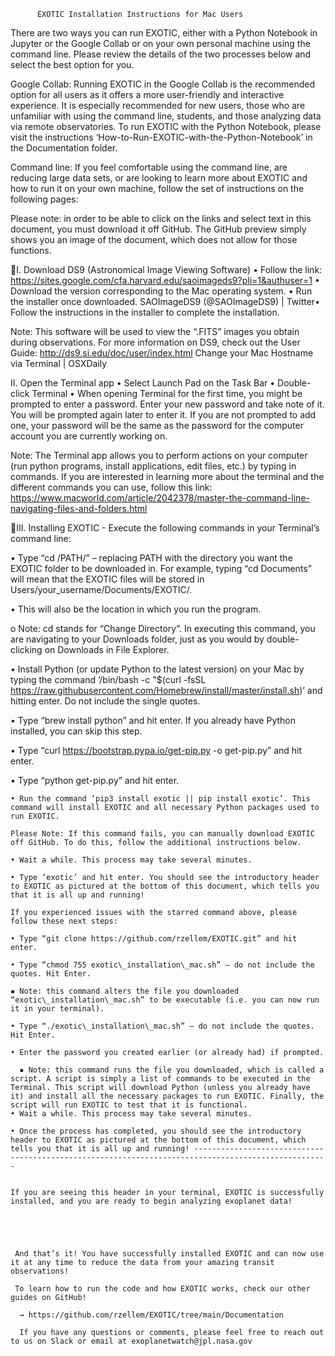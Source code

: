           EXOTIC Installation Instructions for Mac Users

 There are two ways you can run EXOTIC, either with a Python Notebook in Jupyter or the Google Collab or on your own personal machine using the command line. Please review the details of the two processes below and select the best option for you.

 Google Collab: Running EXOTIC in the Google Collab is the recommended option for all users as it offers a more user-friendly and interactive experience. It is especially recommended for new users, those who are unfamiliar with using the command line, students, and those analyzing data via remote observatories. To run EXOTIC with the Python Notebook, please visit the instructions ‘How-to-Run-EXOTIC-with-the-Python-Notebook’ in the Documentation folder.

  Command line: If you feel comfortable using the command line, are reducing large data sets, or are looking to learn more about EXOTIC and how to run it on your own machine, follow the set of instructions on the following pages:

  Please note: in order to be able to click on the links and select text in this document, you must download it off GitHub. The GitHub preview simply shows you an image of the document, which does not allow for those functions.

I. Download DS9 (Astronomical Image Viewing Software) • Follow the link: https://sites.google.com/cfa.harvard.edu/saoimageds9?pli=1&authuser=1 • Download the version corresponding to the Mac operating system. • Run the installer once downloaded. SAOImageDS9 (@SAOImageDS9) | Twitter• Follow the instructions in the installer to complete the installation. 

  Note: This software will be used to view the “.FITS” images you obtain during observations. For more information on DS9, check out the User Guide: http://ds9.si.edu/doc/user/index.html Change your Mac Hostname via Terminal | OSXDaily

  II. Open the Terminal app • Select Launch Pad on the Task Bar • Double-click Terminal • When opening Terminal for the first time, you might be prompted to enter a password. Enter your new password and take note of it. You will be prompted again later to enter it. If you are not prompted to add one, your password will be the same as the password for the computer account you are currently working on.

  Note: The Terminal app allows you to perform actions on your computer (run python programs, install applications, edit files, etc.) by typing in commands. If you are interested in learning more about the terminal and the different commands you can use, follow this link: https://www.macworld.com/article/2042378/master-the-command-line-navigating-files-and-folders.html

III. Installing EXOTIC - Execute the following commands in your Terminal’s command line: 

   • Type “cd /PATH/” – replacing PATH with the directory you want the EXOTIC folder to be downloaded in. For example, typing “cd Documents” will mean that the EXOTIC files will be stored in Users/your\_username/Documents/EXOTIC/.

   • This will also be the location in which you run the program.

   o Note: cd stands for “Change Directory”. In executing this command, you are navigating to your Downloads folder, just as you would by double-clicking on Downloads in File Explorer.

   • Install Python (or update Python to the latest version) on your Mac by typing the command ‘/bin/bash -c "\$(curl -fsSL https://raw.githubusercontent.com/Homebrew/install/master/install.sh)’ and hitting enter. Do not include the single quotes.

   • Type “brew install python” and hit enter. If you already have Python installed, you can skip this step.

   • Type “curl https://bootstrap.pypa.io/get-pip.py -o get-pip.py” and hit enter.

   • Type “python get-pip.py” and hit enter.

    • Run the command ‘pip3 install exotic || pip install exotic’. This command will install EXOTIC and all necessary Python packages used to run EXOTIC.

    Please Note: If this command fails, you can manually download EXOTIC off GitHub. To do this, follow the additional instructions below.

    • Wait a while. This process may take several minutes.

    • Type ‘exotic’ and hit enter. You should see the introductory header to EXOTIC as pictured at the bottom of this document, which tells you that it is all up and running!

    If you experienced issues with the starred command above, please follow these next steps:

    • Type “git clone https://github.com/rzellem/EXOTIC.git” and hit enter.

    • Type “chmod 755 exotic\_installation\_mac.sh” – do not include the quotes. Hit Enter.

    ▪ Note: this command alters the file you downloaded “exotic\_installation\_mac.sh” to be executable (i.e. you can now run it in your terminal).

    • Type “./exotic\_installation\_mac.sh” – do not include the quotes. Hit Enter.

    • Enter the password you created earlier (or already had) if prompted.

      ▪ Note: this command runs the file you downloaded, which is called a script. A script is simply a list of commands to be executed in the Terminal. This script will download Python (unless you already have it) and install all the necessary packages to run EXOTIC. Finally, the script will run EXOTIC to test that it is functional.
    • Wait a while. This process may take several minutes.

    • Once the process has completed, you should see the introductory header to EXOTIC as pictured at the bottom of this document, which tells you that it is all up and running! ----------------------------------------------------------------------------------------------------


    If you are seeing this header in your terminal, EXOTIC is successfully installed, and you are ready to begin analyzing exoplanet data!





     And that’s it! You have successfully installed EXOTIC and can now use it at any time to reduce the data from your amazing transit observations!

     To learn how to run the code and how EXOTIC works, check our other guides on GitHub!

      → https://github.com/rzellem/EXOTIC/tree/main/Documentation

      If you have any questions or comments, please feel free to reach out to us on Slack or email at exoplanetwatch@jpl.nasa.gov
